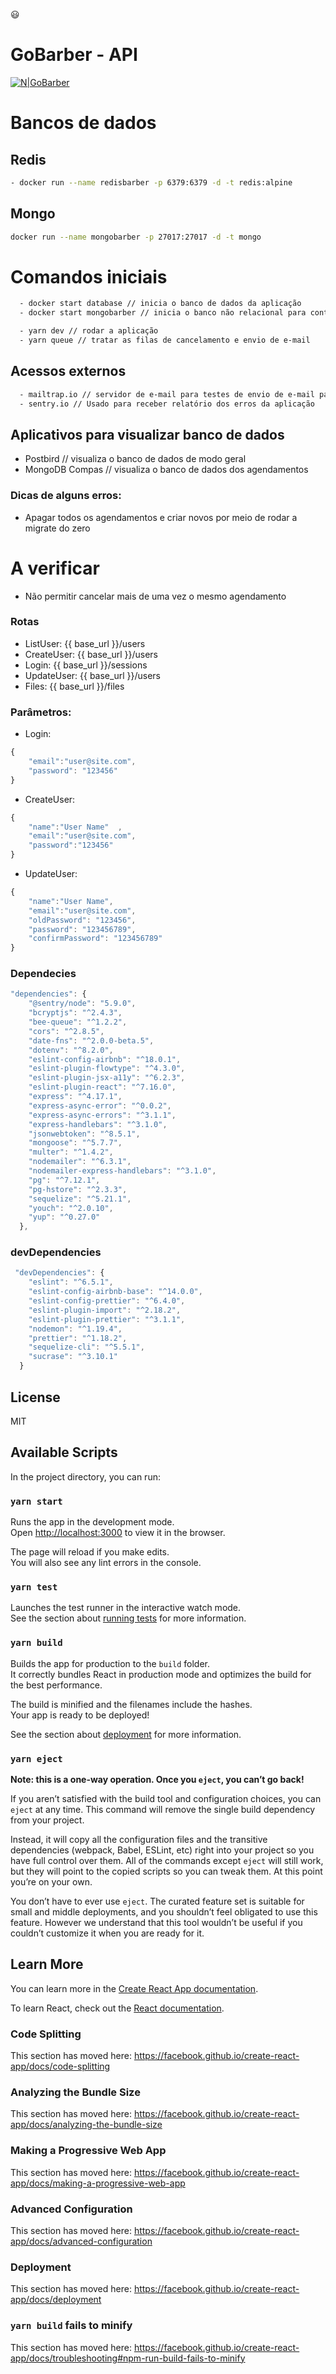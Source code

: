 :smiley:

# GoBarber - API
[![N|GoBarber](https://github.com/andrelinos/gobarber-api/blob/master/logogobarber.png?raw=true)](https://github.com/andrelinos/)

# Bancos de dados
## Redis
```sh
- docker run --name redisbarber -p 6379:6379 -d -t redis:alpine
```
## Mongo
```sh
docker run --name mongobarber -p 27017:27017 -d -t mongo
```


# Comandos iniciais
```sh
  - docker start database // inicia o banco de dados da aplicação
  - docker start mongobarber // inicia o banco não relacional para controle de agendamentos

  - yarn dev // rodar a aplicação
  - yarn queue // tratar as filas de cancelamento e envio de e-mail
```

## Acessos externos
```sh
  - mailtrap.io // servidor de e-mail para testes de envio de e-mail para cancelamentos
  - sentry.io // Usado para receber relatório dos erros da aplicação
```
## Aplicativos para visualizar banco de dados

  - Postbird // visualiza o banco de dados de modo geral
  - MongoDB Compas // visualiza o banco de dados dos agendamentos


### Dicas de alguns erros:
  - Apagar todos os agendamentos e criar novos por meio de rodar a migrate do zero

# A verificar
  - Não permitir cancelar mais de uma vez o mesmo agendamento


### Rotas
- ListUser: {{ base_url  }}/users
- CreateUser: {{ base_url  }}/users
- Login: {{ base_url  }}/sessions
- UpdateUser: {{ base_url  }}/users
- Files: {{ base_url  }}/files

### Parâmetros:
- Login:
```js
{
	"email":"user@site.com",
	"password": "123456"
}
```
- CreateUser:
```js
{
	"name":"User Name"	,
	"email":"user@site.com",
	"password":"123456"
}
```
- UpdateUser:
```js
{
	"name":"User Name",
	"email":"user@site.com",
	"oldPassword": "123456",
	"password": "123456789",
	"confirmPassword": "123456789"
}
```
### Dependecies
```js
"dependencies": {
    "@sentry/node": "5.9.0",
    "bcryptjs": "^2.4.3",
    "bee-queue": "^1.2.2",
    "cors": "^2.8.5",
    "date-fns": "^2.0.0-beta.5",
    "dotenv": "^8.2.0",
    "eslint-config-airbnb": "^18.0.1",
    "eslint-plugin-flowtype": "^4.3.0",
    "eslint-plugin-jsx-a11y": "^6.2.3",
    "eslint-plugin-react": "^7.16.0",
    "express": "^4.17.1",
    "express-async-error": "^0.0.2",
    "express-async-errors": "^3.1.1",
    "express-handlebars": "^3.1.0",
    "jsonwebtoken": "^8.5.1",
    "mongoose": "^5.7.7",
    "multer": "^1.4.2",
    "nodemailer": "^6.3.1",
    "nodemailer-express-handlebars": "^3.1.0",
    "pg": "^7.12.1",
    "pg-hstore": "^2.3.3",
    "sequelize": "^5.21.1",
    "youch": "^2.0.10",
    "yup": "^0.27.0"
  },
```
### devDependencies
```js
 "devDependencies": {
    "eslint": "^6.5.1",
    "eslint-config-airbnb-base": "^14.0.0",
    "eslint-config-prettier": "^6.4.0",
    "eslint-plugin-import": "^2.18.2",
    "eslint-plugin-prettier": "^3.1.1",
    "nodemon": "^1.19.4",
    "prettier": "^1.18.2",
    "sequelize-cli": "^5.5.1",
    "sucrase": "^3.10.1"
  }
```

License
----

MIT


## Available Scripts

In the project directory, you can run:

### `yarn start`

Runs the app in the development mode.<br />
Open [http://localhost:3000](http://localhost:3000) to view it in the browser.

The page will reload if you make edits.<br />
You will also see any lint errors in the console.

### `yarn test`

Launches the test runner in the interactive watch mode.<br />
See the section about [running tests](https://facebook.github.io/create-react-app/docs/running-tests) for more information.

### `yarn build`

Builds the app for production to the `build` folder.<br />
It correctly bundles React in production mode and optimizes the build for the best performance.

The build is minified and the filenames include the hashes.<br />
Your app is ready to be deployed!

See the section about [deployment](https://facebook.github.io/create-react-app/docs/deployment) for more information.

### `yarn eject`

**Note: this is a one-way operation. Once you `eject`, you can’t go back!**

If you aren’t satisfied with the build tool and configuration choices, you can `eject` at any time. This command will remove the single build dependency from your project.

Instead, it will copy all the configuration files and the transitive dependencies (webpack, Babel, ESLint, etc) right into your project so you have full control over them. All of the commands except `eject` will still work, but they will point to the copied scripts so you can tweak them. At this point you’re on your own.

You don’t have to ever use `eject`. The curated feature set is suitable for small and middle deployments, and you shouldn’t feel obligated to use this feature. However we understand that this tool wouldn’t be useful if you couldn’t customize it when you are ready for it.

## Learn More

You can learn more in the [Create React App documentation](https://facebook.github.io/create-react-app/docs/getting-started).

To learn React, check out the [React documentation](https://reactjs.org/).

### Code Splitting

This section has moved here: https://facebook.github.io/create-react-app/docs/code-splitting

### Analyzing the Bundle Size

This section has moved here: https://facebook.github.io/create-react-app/docs/analyzing-the-bundle-size

### Making a Progressive Web App

This section has moved here: https://facebook.github.io/create-react-app/docs/making-a-progressive-web-app

### Advanced Configuration

This section has moved here: https://facebook.github.io/create-react-app/docs/advanced-configuration

### Deployment

This section has moved here: https://facebook.github.io/create-react-app/docs/deployment

### `yarn build` fails to minify

This section has moved here: https://facebook.github.io/create-react-app/docs/troubleshooting#npm-run-build-fails-to-minify
